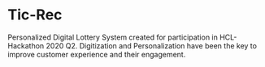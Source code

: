 # Tic-Rec
Personalized Digital Lottery System created for participation in HCL-Hackathon 2020 Q2. 
Digitization and Personalization have been the key to improve customer experience and their engagement.
